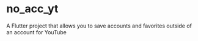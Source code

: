 # no_acc_yt

A Flutter project that allows you to save accounts and favorites outside of an account for YouTube